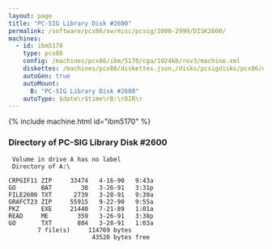 ```yaml
---
layout: page
title: "PC-SIG Library Disk #2600"
permalink: /software/pcx86/sw/misc/pcsig/2000-2999/DISK2600/
machines:
  - id: ibm5170
    type: pcx86
    config: /machines/pcx86/ibm/5170/cga/1024kb/rev3/machine.xml
    diskettes: /machines/pcx86/diskettes.json,/disks/pcsigdisks/pcx86/diskettes.json
    autoGen: true
    autoMount:
      B: "PC-SIG Library Disk #2600"
    autoType: $date\r$time\rB:\rDIR\r
---
```


{% include machine.html id="ibm5170" %}

### Directory of PC-SIG Library Disk #2600

     Volume in drive A has no label
     Directory of A:\

    CRPGIF11 ZIP     33474   4-16-90   9:43a
    GO       BAT        38   3-26-91   3:31p
    FILE2600 TXT      2739   3-28-91   9:39a
    GRAFCT23 ZIP     55915   9-22-90   9:55a
    PKZ      EXE     21440   7-21-89   1:01a
    READ     ME        359   3-26-91   3:38p
    GO       TXT       804   3-28-91   1:03a
            7 file(s)     114769 bytes
                           43520 bytes free
